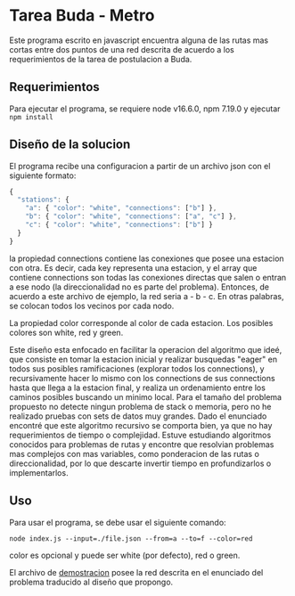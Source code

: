 # Tarea Buda - Metro

Este programa escrito en javascript encuentra alguna de las rutas mas cortas entre dos puntos de una red descrita de acuerdo a los requerimientos de la tarea de postulacion a Buda.

## Requerimientos

Para ejecutar el programa, se requiere node v16.6.0, npm 7.19.0 y ejecutar ``npm install``

## Diseño de la solucion

El programa recibe una configuracion a partir de un archivo json con el siguiente formato:
````js
{
  "stations": {
    "a": { "color": "white", "connections": ["b"] },
    "b": { "color": "white", "connections": ["a", "c"] },
    "c": { "color": "white", "connections": ["b"] }
  }
}
````

la propiedad connections contiene las conexiones que posee una estacion con otra. Es decir, cada key representa una estacion, y el array que contiene connections son todas las conexiones directas que salen o entran a ese nodo (la direccionalidad no es parte del problema).
Entonces, de acuerdo a este archivo de ejemplo, la red seria a - b - c. En otras palabras, se colocan todos los vecinos por cada nodo.

La propiedad color corresponde al color de cada estacion. Los posibles colores son white, red y green.

Este diseño esta enfocado en facilitar la operacion del algoritmo que ideé, que consiste en tomar la estacion inicial y realizar busquedas "eager" en todos sus posibles ramificaciones (explorar todos los connections), y recursivamente hacer lo mismo con los connections de sus connections hasta que llega a la estacion final, y realiza un ordenamiento entre los caminos posibles buscando un minimo local. Para el tamaño del problema propuesto no detecte ningun problema de stack o memoria, pero no he realizado pruebas con sets de datos muy grandes. Dado el enunciado encontré que este algoritmo recursivo se comporta bien, ya que no hay requerimientos de tiempo o complejidad. Estuve estudiando algoritmos conocidos para problemas de rutas y encontre que resolvian problemas mas complejos con mas variables, como ponderacion de las rutas o direccionalidad, por lo que descarte invertir tiempo en profundizarlos o implementarlos.

## Uso

Para usar el programa, se debe usar el siguiente comando: 
```
node index.js --input=./file.json --from=a --to=f --color=red
```
color es opcional y puede ser white (por defecto), red o green.

El archivo de [demostracion](demoFile.json) posee la red descrita en el enunciado del problema traducido al diseño que propongo.